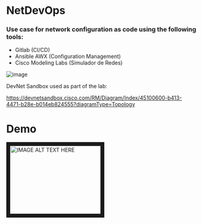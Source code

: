 # NetDevOps

### Use case for network configuration as code using the following tools:

- Gitlab (CI/CD)
- Ansible AWX (Configuration Management)
- Cisco Modeling Labs (Simulador de Redes)

![image](https://github.com/dugodoy/netdevops/assets/74388944/5586fa79-82da-4db2-93e6-2fbd6caf972a)

DevNet Sandbox used as part of the lab: 

https://devnetsandbox.cisco.com/RM/Diagram/Index/45100600-b413-4471-b28e-b014eb824555?diagramType=Topology

# Demo

<a href="http://www.youtube.com/watch?feature=player_embedded&v=zsQCerkV2hg
" target="_blank"><img src="http://img.youtube.com/vi/zsQCerkV2hg/0.jpg" 
alt="IMAGE ALT TEXT HERE" width="240" height="180" border="10" /></a>
